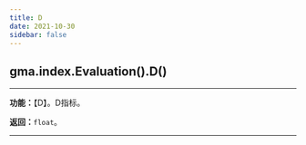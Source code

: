```yaml
---
title: D
date: 2021-10-30
sidebar: false
---
```


## gma.index.Evaluation().**D**()

---

**功能：**【D】。D指标。

**返回：**`float`。

---
